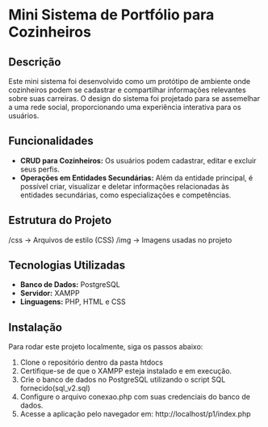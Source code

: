 # Mini Sistema de Portfólio para Cozinheiros

## Descrição
Este mini sistema foi desenvolvido como um protótipo de ambiente onde cozinheiros podem se cadastrar e compartilhar informações relevantes sobre suas carreiras. O design do sistema foi projetado para se assemelhar a uma rede social, proporcionando uma experiência interativa para os usuários.

## Funcionalidades
- **CRUD para Cozinheiros:** Os usuários podem cadastrar, editar e excluir seus perfis.
- **Operações em Entidades Secundárias:** Além da entidade principal, é possível criar, visualizar e deletar informações relacionadas às entidades secundárias, como especializações e competências.

## Estrutura do Projeto
/css          -> Arquivos de estilo (CSS)
/img          -> Imagens usadas no projeto


## Tecnologias Utilizadas
- **Banco de Dados:** PostgreSQL
- **Servidor:** XAMPP
- **Linguagens:** PHP, HTML e CSS

## Instalação
Para rodar este projeto localmente, siga os passos abaixo:

1. Clone o repositório dentro da pasta htdocs
2. Certifique-se de que o XAMPP esteja instalado e em execução.
3. Crie o banco de dados no PostgreSQL utilizando o script SQL fornecido(sql_v2.sql)
4. Configure o arquivo conexao.php com suas credenciais do banco de dados.
5. Acesse a aplicação pelo navegador em: http://localhost/p1/index.php
